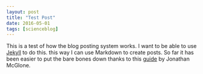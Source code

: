 ```yaml
---
layout: post
title: "Test Post"
date: 2016-05-01
tags: [scienceblog]
---
```


This is a test of how the blog posting system works. 
I want to be able to use [Jekyll](http://jekyllrb.com) to do this. 
this way I can use Markdown to create posts. So far it has been easier to put
the bare bones down thanks to this [guide](http://jmcglone.com/guides/github-pages/)
by Jonathan McGlone.
